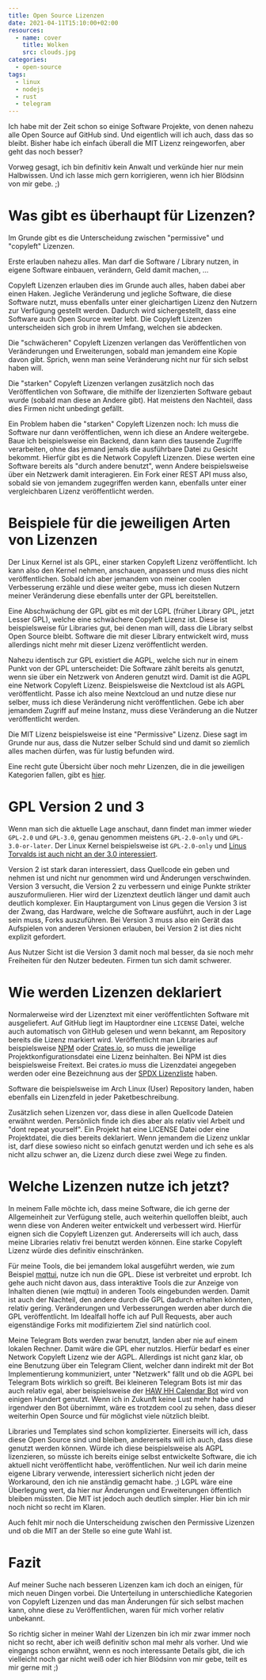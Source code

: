 ```yaml
---
title: Open Source Lizenzen
date: 2021-04-11T15:10:00+02:00
resources:
  - name: cover
    title: Wolken
    src: clouds.jpg
categories:
  - open-source
tags:
  - linux
  - nodejs
  - rust
  - telegram
---
```

Ich habe mit der Zeit schon so einige Software Projekte, von denen nahezu alle Open Source auf GitHub sind.
Und eigentlich will ich auch, dass das so bleibt.
Bisher habe ich einfach überall die MIT Lizenz reingeworfen, aber geht das noch besser?
<!--more-->

Vorweg gesagt, ich bin definitiv kein Anwalt und verkünde hier nur mein Halbwissen.
Und ich lasse mich gern korrigieren, wenn ich hier Blödsinn von mir gebe. ;)

# Was gibt es überhaupt für Lizenzen?

Im Grunde gibt es die Unterscheidung zwischen "permissive" und "copyleft" Lizenzen.

Erste erlauben nahezu alles.
Man darf die Software / Library nutzen, in eigene Software einbauen, verändern, Geld damit machen, …

Copyleft Lizenzen erlauben dies im Grunde auch alles, haben dabei aber einen Haken.
Jegliche Veränderung und jegliche Software, die diese Software nutzt, muss ebenfalls unter einer gleichartigen Lizenz den Nutzern zur Verfügung gestellt werden.
Dadurch wird sichergestellt, dass eine Software auch Open Source weiter lebt.
Die Copyleft Lizenzen unterscheiden sich grob in ihrem Umfang, welchen sie abdecken.

Die "schwächeren" Copyleft Lizenzen verlangen das Veröffentlichen von Veränderungen und Erweiterungen, sobald man jemandem eine Kopie davon gibt.
Sprich, wenn man seine Veränderung nicht nur für sich selbst haben will.

Die "starken" Copyleft Lizenzen verlangen zusätzlich noch das Veröffentlichen von Software, die mithilfe der lizenzierten Software gebaut wurde (sobald man diese an Andere gibt).
Hat meistens den Nachteil, dass dies Firmen nicht unbedingt gefällt.

Ein Problem haben die "starken" Copyleft Lizenzen noch:
Ich muss die Software nur dann veröffentlichen, wenn ich diese an Andere weitergebe.
Baue ich beispielsweise ein Backend, dann kann dies tausende Zugriffe verarbeiten, ohne das jemand jemals die ausführbare Datei zu Gesicht bekommt.
Hierfür gibt es die Network Copyleft Lizenzen.
Diese werten eine Software bereits als "durch andere benutzt", wenn Andere beispielsweise über ein Netzwerk damit interagieren.
Ein Fork einer REST API muss also, sobald sie von jemandem zugegriffen werden kann, ebenfalls unter einer vergleichbaren Lizenz veröffentlicht werden.

# Beispiele für die jeweiligen Arten von Lizenzen

Der Linux Kernel ist als GPL, einer starken Copyleft Lizenz veröffentlicht.
Ich kann also den Kernel nehmen, anschauen, anpassen und muss dies nicht veröffentlichen.
Sobald ich aber jemandem von meiner coolen Verbesserung erzähle und diese weiter gebe, muss ich diesen Nutzern meiner Veränderung diese ebenfalls unter der GPL bereitstellen.

Eine Abschwächung der GPL gibt es mit der LGPL (früher Library GPL, jetzt Lesser GPL), welche eine schwächere Copyleft Lizenz ist.
Diese ist beispielsweise für Libraries gut, bei denen man will, dass die Library selbst Open Source bleibt.
Software die mit dieser Library entwickelt wird, muss allerdings nicht mehr mit dieser Lizenz veröffentlicht werden.

Nahezu identisch zur GPL existiert die AGPL, welche sich nur in einem Punkt von der GPL unterscheidet:
Die Software zählt bereits als genutzt, wenn sie über ein Netzwerk von Anderen genutzt wird.
Damit ist die AGPL eine Network Copyleft Lizenz.
Beispielsweise die Nextcloud ist als AGPL veröffentlicht.
Passe ich also meine Nextcloud an und nutze diese nur selber, muss ich diese Veränderung nicht veröffentlichen.
Gebe ich aber jemandem Zugriff auf meine Instanz, muss diese Veränderung an die Nutzer veröffentlicht werden.

Die MIT Lizenz beispielsweise ist eine "Permissive" Lizenz.
Diese sagt im Grunde nur aus, dass die Nutzer selber Schuld sind und damit so ziemlich alles machen dürfen, was für lustig befunden wird.

Eine recht gute Übersicht über noch mehr Lizenzen, die in die jeweiligen Kategorien fallen, gibt es [hier](https://blueoakcouncil.org/copyleft).

# GPL Version 2 und 3

Wenn man sich die aktuelle Lage anschaut, dann findet man immer wieder `GPL-2.0` und `GPL-3.0`, genau genommen meistens `GPL-2.0-only` und `GPL-3.0-or-later`.
Der Linux Kernel beispielsweise ist `GPL-2.0-only` und [Linus Torvalds ist auch nicht an der 3.0 interessiert](https://www.youtube.com/watch?v=PaKIZ7gJlRU).

Version 2 ist stark daran interessiert, dass Quellcode ein geben und nehmen ist und nicht nur genommen wird und Änderungen verschwinden.
Version 3 versucht, die Version 2 zu verbessern und einige Punkte strikter auszuformulieren.
Hier wird der Lizenztext deutlich länger und damit auch deutlich komplexer.
Ein Hauptargument von Linus gegen die Version 3 ist der Zwang, das Hardware, welche die Software ausführt, auch in der Lage sein muss, Forks auszuführen.
Bei Version 3 muss also ein Gerät das Aufspielen von anderen Versionen erlauben, bei Version 2 ist dies nicht explizit gefordert.

Aus Nutzer Sicht ist die Version 3 damit noch mal besser, da sie noch mehr Freiheiten für den Nutzer bedeuten.
Firmen tun sich damit schwerer.

# Wie werden Lizenzen deklariert

Normalerweise wird der Lizenztext mit einer veröffentlichten Software mit ausgeliefert.
Auf GitHub liegt im Hauptordner eine `LICENSE` Datei, welche auch automatisch von GitHub gelesen und wenn bekannt, am Repository bereits die Lizenz markiert wird.
Veröffentlicht man Libraries auf beispielsweise [NPM](https://www.npmjs.com/) oder [Crates.io](https://crates.io), so muss die jeweilige Projektkonfigurationsdatei eine Lizenz beinhalten.
Bei NPM ist dies beispielsweise Freitext.
Bei crates.io muss die Lizenzdatei angegeben werden oder eine Bezeichnung aus der [SPDX Lizenzliste](https://github.com/spdx/license-list-data/tree/master/text) haben.

Software die beispielsweise im Arch Linux (User) Repository landen, haben ebenfalls ein Lizenzfeld in jeder Paketbeschreibung.

Zusätzlich sehen Lizenzen vor, dass diese in allen Quellcode Dateien erwähnt werden.
Persönlich finde ich dies aber als relativ viel Arbeit und "dont repeat yourself".
Ein Projekt hat eine LICENSE Datei oder eine Projektdatei, die dies bereits deklariert.
Wenn jemandem die Lizenz unklar ist, darf diese sowieso nicht so einfach genutzt werden und ich sehe es als nicht allzu schwer an, die Lizenz durch diese zwei Wege zu finden.

# Welche Lizenzen nutze ich jetzt?

In meinem Falle möchte ich, dass meine Software, die ich gerne der Allgemeinheit zur Verfügung stelle, auch weiterhin quelloffen bleibt, auch wenn diese von Anderen weiter entwickelt und verbessert wird.
Hierfür eignen sich die Copyleft Lizenzen gut.
Andererseits will ich auch, dass meine Libraries relativ frei benutzt werden können.
Eine starke Copyleft Lizenz würde dies definitiv einschränken.

Für meine Tools, die bei jemandem lokal ausgeführt werden, wie zum Beispiel [mqttui](https://github.com/EdJoPaTo/mqttui), nutze ich nun die GPL.
Diese ist verbreitet und erprobt.
Ich gehe auch nicht davon aus, dass interaktive Tools die zur Anzeige von Inhalten dienen (wie mqttui) in anderen Tools eingebunden werden.
Damit ist auch der Nachteil, den andere durch die GPL dadurch erhalten könnten, relativ gering.
Veränderungen und Verbesserungen werden aber durch die GPL veröffentlicht.
Im Idealfall hoffe ich auf Pull Requests, aber auch eigenständige Forks mit modifiziertem Ziel sind natürlich cool.

Meine Telegram Bots werden zwar benutzt, landen aber nie auf einem lokalen Rechner.
Damit wäre die GPL eher nutzlos.
Hierfür bedarf es einer Network Copyleft Lizenz wie der AGPL.
Allerdings ist nicht ganz klar, ob eine Benutzung über ein Telegram Client, welcher dann indirekt mit der Bot Implementierung kommuniziert, unter "Netzwerk" fällt und ob die AGPL bei Telegram Bots wirklich so greift.
Bei kleineren Telegram Bots ist mir das auch relativ egal, aber beispielsweise der [HAW HH Calendar Bot](https://github.com/HAWHHCalendarBot/TelegramBot) wird von einigen Hundert genutzt.
Wenn ich in Zukunft keine Lust mehr habe und irgendwer den Bot übernimmt, wäre es trotzdem cool zu sehen, dass dieser weiterhin Open Source und für möglichst viele nützlich bleibt.

Libraries und Templates sind schon komplizierter.
Einerseits will ich, dass diese Open Source sind und bleiben, andererseits will ich auch, dass diese genutzt werden können.
Würde ich diese beispielsweise als AGPL lizenzieren, so müsste ich bereits einige selbst entwickelte Software, die ich aktuell nicht veröffentlicht habe, veröffentlichen.
Nur weil ich darin meine eigene Library verwende, interessiert sicherlich nicht jeden der Workaround, den ich nie anständig gemacht habe. ;)
LGPL wäre eine Überlegung wert, da hier nur Änderungen und Erweiterungen öffentlich bleiben müssten.
Die MIT ist jedoch auch deutlich simpler.
Hier bin ich mir noch nicht so recht im Klaren.

Auch fehlt mir noch die Unterscheidung zwischen den Permissive Lizenzen und ob die MIT an der Stelle so eine gute Wahl ist.

# Fazit

Auf meiner Suche nach besseren Lizenzen kam ich doch an einigen, für mich neuen Dingen vorbei.
Die Unterteilung in unterschiedliche Kategorien von Copyleft Lizenzen und das man Änderungen für sich selbst machen kann, ohne diese zu Veröffentlichen, waren für mich vorher relativ unbekannt.

So richtig sicher in meiner Wahl der Lizenzen bin ich mir zwar immer noch nicht so recht, aber ich weiß definitiv schon mal mehr als vorher.
Und wie eingangs schon erwähnt, wenn es noch interessante Details gibt, die ich vielleicht noch gar nicht weiß oder ich hier Blödsinn von mir gebe, teilt es mir gerne mit ;)
